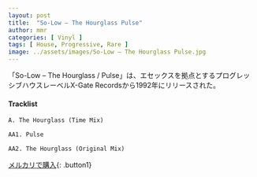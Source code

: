 ```yaml
---
layout: post
title:  "So-Low – The Hourglass Pulse"
author: mmr
categories: [ Vinyl ]
tags: [ House, Progressive, Rare ]
image: ../assets/images/So-Low – The Hourglass Pulse.jpg
---
```


「So-Low – The Hourglass / Pulse」は、エセックスを拠点とするプログレッシブハウスレーベルX-Gate Recordsから1992年にリリースされた。

#### Tracklist
```md
A. The Hourglass (Time Mix)

AA1. Pulse

AA2. The Hourglass (Original Mix)
```

[メルカリで購入](https://jp.mercari.com/item/m80454443791?afid=6142608987){: .button1}

